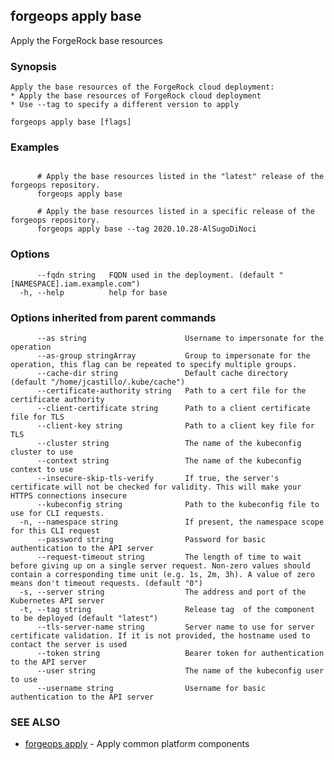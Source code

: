 ## forgeops apply base

Apply the ForgeRock base resources

### Synopsis


    Apply the base resources of the ForgeRock cloud deployment:
    * Apply the base resources of ForgeRock cloud deployment
    * Use --tag to specify a different version to apply

```
forgeops apply base [flags]
```

### Examples

```

      # Apply the base resources listed in the "latest" release of the forgeops repository.
      forgeops apply base

      # Apply the base resources listed in a specific release of the forgeops repository.
      forgeops apply base --tag 2020.10.28-AlSugoDiNoci
```

### Options

```
      --fqdn string   FQDN used in the deployment. (default "[NAMESPACE].iam.example.com")
  -h, --help          help for base
```

### Options inherited from parent commands

```
      --as string                      Username to impersonate for the operation
      --as-group stringArray           Group to impersonate for the operation, this flag can be repeated to specify multiple groups.
      --cache-dir string               Default cache directory (default "/home/jcastillo/.kube/cache")
      --certificate-authority string   Path to a cert file for the certificate authority
      --client-certificate string      Path to a client certificate file for TLS
      --client-key string              Path to a client key file for TLS
      --cluster string                 The name of the kubeconfig cluster to use
      --context string                 The name of the kubeconfig context to use
      --insecure-skip-tls-verify       If true, the server's certificate will not be checked for validity. This will make your HTTPS connections insecure
      --kubeconfig string              Path to the kubeconfig file to use for CLI requests.
  -n, --namespace string               If present, the namespace scope for this CLI request
      --password string                Password for basic authentication to the API server
      --request-timeout string         The length of time to wait before giving up on a single server request. Non-zero values should contain a corresponding time unit (e.g. 1s, 2m, 3h). A value of zero means don't timeout requests. (default "0")
  -s, --server string                  The address and port of the Kubernetes API server
  -t, --tag string                     Release tag  of the component to be deployed (default "latest")
      --tls-server-name string         Server name to use for server certificate validation. If it is not provided, the hostname used to contact the server is used
      --token string                   Bearer token for authentication to the API server
      --user string                    The name of the kubeconfig user to use
      --username string                Username for basic authentication to the API server
```

### SEE ALSO

* [forgeops apply](forgeops_apply.md)	 - Apply common platform components

